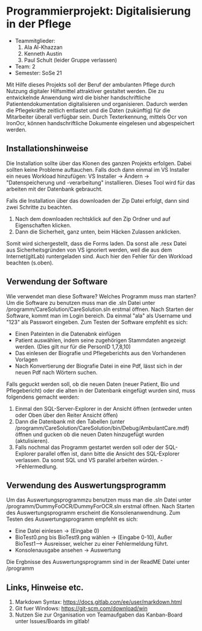 # Programmierprojekt: Digitalisierung in der Pflege

* Teammitglieder:
	1. Ala Al-Khazzan
	2. Kenneth Austin
	3. Paul Schult (leider Gruppe verlassen)
* Team: 2
* Semester: SoSe 21

Mit Hilfe dieses Projekts soll der Beruf der ambulanten Pflege durch Nutzung digitaler Hilfsmittel attraktiver gestaltet werden. 
Die zu entwickelnde Anwendung wird die bisher handschriftliche Patientendokumentation digitalisieren und organisieren. 
Dadurch werden die Pflegekräfte zeitlich entlastet und die Daten (zukünftig) für die Mitarbeiter überall verfügbar sein.
Durch Texterkennung, mittels Ocr von IronOcr, können handschriftliche Dokumente eingelesen und abgespeichert werden. 


## Installationshinweise

Die Installation sollte über das Klonen des ganzen Projekts erfolgen.
Dabei sollten keine Probleme auftauchen. Falls doch dann einmal im VS Installer ein neues Workload hinzufügen:
VS Installer -> Ändern -> "Datenspeicherung und -verarbeitung" installieren. Dieses Tool wird für das arbeiten mit der Datenbank gebraucht.

Falls die Installation über das downloaden der Zip Datei erfolgt, dann sind zwei Schritte zu beachten.
1. Nach dem downloaden rechtsklick auf den Zip Ordner und auf Eigenschaften klicken.
2. Dann die Sicherheit, ganz unten, beim Häcken Zulassen anklicken.

Somit wird sichergestellt, dass die Forms laden. Da sonst alle .resx Datei aus Sicherheitsgründen von VS ignoriert werden,
weil die aus dem Internet(gitLab) runtergeladen sind. Auch hier den Fehler für den Workload beachten (s.oben).

## Verwendung der Software
Wie verwendet man diese Software? Welches Programm muss man starten?
Um die Software zu benutzen muss man die .sln Datei unter /programm/CareSolution/CareSolution.sln erstmal öffnen.
Nach Starten der Software, kommt man im Login bereich. Da einmal "ala" als Username und "123" als Passwort eingeben.
Zum Testen der Software empfehlt es sich:
- Einen Pateinten in die Datenabnk einfügen
- Patient auswählen, indem seine zugehörigen Stammdaten angezeigt werden. (Dies gilt nur für die PersonID 1,7,8,10)
- Das einlesen der Biografie und Pflegeberichts aus den Vorhandenen Vorlagen
- Nach Konvertierung der Biografie Datei in eine Pdf, lässt sich in der neuen Pdf nach Wörtern suchen.

Falls geguckt werden soll, ob die neuen Daten (neuer Patient, Bio und Pflegebericht) oder die alten in der Datenbank eingefügt wurden sind, muss folgendens gemacht werden:
1. Einmal den SQL-Server-Explorer in der Ansicht öffnen (entweder unten oder Oben über den Reiter Ansicht öffen)
2. Dann die Datenbank mit den Tabellen (unter /programm/CareSolution/CareSolution/bin/Debug/AmbulantCare.mdf) öffnen und gucken ob die neuen Daten hinzugefügt wurden (aktulisieren).
3. Falls nochmal das Programm gestartet werden soll oder der SQL-Explorer parallel offen ist, dann bitte die Ansicht des SQL-Explorer verlassen. Da sonst SQL und VS parallel arbeiten würden. ->Fehlermedlung.

## Verwendung des Auswertungsprogramm
Um das Auswertungsprogrammzu benutzen muss man die .sln Datei unter /programm/DummyFoOCR/DummyForOCR.sln erstmal öffnen.
Nach Starten des Auswertungsprogramm erscheint die Konsolenanwendnung.
Zum Testen des Auswertungsprogramm empfehlt es sich:
- Eine Datei einlesen  -> (Eingabe 0)
- BioTest0.png bis BioTest9.png wählen -> (Eingabe 0-10), Außer BioTest1--> Ausreisser, welcher zu einer Fehlermeldung führt.
- Konsolenausgabe ansehen -> Auswertung

Die Ergbnisse des Auswertungsprogramm sind in der ReadME Datei unter	/programm	
	       				
## Links, Hinweise etc.

1. Markdown Syntax: https://docs.gitlab.com/ee/user/markdown.html
2. Git fuer Windows: https://git-scm.com/download/win
3. Nutzen Sie zur Organisation von Teamaufgaben das Kanban-Board unter Issues/Boards im gitlab!